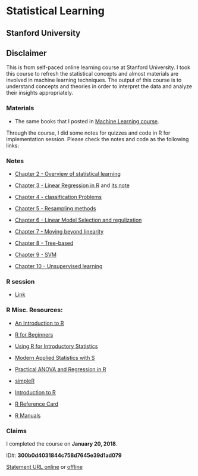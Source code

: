 # Statistical Learning
Stanford University
---
## Disclaimer
This is from self-paced online learning course at Stanford University. I took this course to refresh the statistical concepts and almost materials are involved in machine learning techniques. The output of this course is to understand concepts and theories in order to interpret the data and analyze their insights appropriately.

### Materials
+ The same books that I posted in [Machine Learning course](https://github.com/ttungl/Machine-Learning).
 
Through the course, I did some notes for quizzes and code in R for implementation session. Please check the notes and code as the following links:
### Notes

+ [Chapter 2 - Overview of statistical learning](https://github.com/ttungl/Statistical-Learning/blob/master/Statistical-Learning-Stanford/notes/Chap2%20-%20Overview%20of%20statistical%20learning.md)

+ [Chapter 3 - Linear Regression in R](https://github.com/ttungl/Statistical-Learning/blob/master/Statistical-Learning-Stanford/notes/Chapter%203%20-%20Linear%20regression.md) and [its note](https://github.com/ttungl/Statistical-Learning/blob/master/Statistical-Learning-Stanford/notes/Chapter%203%20-%20Additional%20Notes%20-%20Linear%20Regression%20in%20R.md)

+ [Chapter 4 - classification Problems](https://github.com/ttungl/Statistical-Learning/blob/master/Statistical-Learning-Stanford/notes/Chapter%204%20Classification%20Problems.md)

+ [Chapter 5 - Resampling methods](https://github.com/ttungl/Statistical-Learning/blob/master/Statistical-Learning-Stanford/notes/Chapter%205%20-%20Resampling%20methods.md)

+ [Chapter 6 - Linear Model Selection and regulization](https://github.com/ttungl/Statistical-Learning/blob/master/Statistical-Learning-Stanford/notes/Chapter%206%20Linear%20Model%20Selection%20and%20regulization.md)

+ [Chapter 7 - Moving beyond linearity](https://github.com/ttungl/Statistical-Learning/blob/master/Statistical-Learning-Stanford/notes/Chapter%207%20Moving%20beyond%20linearity.md)

+ [Chapter 8 - Tree-based](https://github.com/ttungl/Statistical-Learning/blob/master/Statistical-Learning-Stanford/notes/Chapter%208%20Tree-based.md)

+ [Chapter 9 - SVM](https://github.com/ttungl/Statistical-Learning/blob/master/Statistical-Learning-Stanford/notes/Chapter%209%20SVM.md)

+ [Chapter 10 - Unsupervised learning](https://github.com/ttungl/Statistical-Learning/blob/master/Statistical-Learning-Stanford/notes/Chapter%2010%20Unsupervised%20learning.md)

### R session

+ [Link](https://github.com/ttungl/Statistical-Learning/tree/master/Statistical-Learning-Stanford/R%20session)

### R Misc. Resources:

* [An Introduction to R](http://cran.r-project.org/doc/manuals/R-intro.pdf)

* [R for Beginners](http://cran.r-project.org/doc/contrib/Paradis-rdebuts_en.pdf)

* [Using R for Introductory Statistics](https://books.google.com/books?id=jwolc192c5kC)

* [Modern Applied Statistics with S](http://www.stats.ox.ac.uk/pub/MASS4/)

* [Practical ANOVA and Regression in R](http://cran.r-project.org/doc/contrib/Faraway-PRA.pdf)

* [simpleR](http://cran.r-project.org/doc/contrib/Verzani-SimpleR.pdf)

* [Introduction to R](http://stat-www.berkeley.edu/~spector/Rcourse.pdf)

* [R Reference Card](http://cran.r-project.org/doc/contrib/Short-refcard.pdf)

* [R Manuals](http://cran.r-project.org/manuals.html)

### Claims

I completed the course on **January 20, 2018**.

ID#: **300b0d4031844c758d7645e39d1ad079**

[Statement URL online](https://prod-cert-bucket.s3.amazonaws.com/downloads/02dae5e429074143950990b1ebb21e2d/Statement.pdf) or [offline](https://github.com/ttungl/Statistical-Learning/blob/master/Statistical-Learning-Stanford/StatementOfAccomplisment.pdf)


